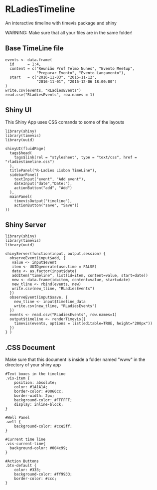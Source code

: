 # RLadiesTimeline
An interactive timeline with timevis package and shiny

WARNING: Make sure that all your files are in the same folder!

## Base TimeLine file
```{r}
events <- data.frame(
  id      = 1:4,
  content = c("Reunião Prof Telmo Nunes", "Evento Meetup",
              "Preparar Evento", "Evento Lançamento"),
  start   = c("2016-11-03", "2016-11-12",
              "2016-11-01", "2016-12-06 18:00:00")
)
write.csv(events, "RLadiesEvents")
read.csv("RLadiesEvents", row.names = 1)
```

## Shiny UI
This Shiny App uses CSS comands to some of the layouts

```{r}
library(shiny)
library(timevis)
library(uuid)

shinyUI(fluidPage(
  tags$head(
    tags$link(rel = "stylesheet", type = "text/css", href = "rladiestimeline.css")
  ),
  titlePanel("R-Ladies Lisbon TimeLine"),
  sidebarPanel(
    textInput("event", "Add event"),
    dateInput("date","Date:"),
    actionButton("add", "Add")
  ),
  mainPanel(
    timevisOutput("timeline"),
    actionButton("save", "Save"))
))
```

## Shiny Server
```{r}
library(shiny)
library(timevis)
library(uuid)

shinyServer(function(input, output,session) {
  observeEvent(input$add, {
   value <- input$event
   item <- UUIDgenerate(use.time = FALSE)
   date <- as.factor(input$date)
   addItem("timeline", list(id=item, content=value, start=date))
   new <- data.frame(id=item, content=value, start=date)
   new_tline <- rbind(events, new) 
   write.csv(new_tline, "RLadiesEvents")
  })
  observeEvent(input$save, {
    new_tline <- input$timeline_data
    write.csv(new_tline, "RLadiesEvents")
  })
  events <- read.csv("RLadiesEvents", row.names=1)
  output$timeline <- renderTimevis({
    timevis(events, options = list(editable=TRUE, height="200px"))
  })
} )
```
## .CSS Document
Make sure that this document is inside a folder named "www" in the directory of your shiny app

```{r}
#Text boxes in the timeline
.vis-item {
    position: absolute;
    color: #1A1A1A;
    border-color: #0066cc;
    border-width: 2px;
    background-color: #FFFFFF;
    display: inline-block;
}

#Well Panel
.well {
    background-color: #cce5ff;
}

#Current time line
.vis-current-time{
  background-color: #004c99;
}

#Action Buttons
.btn-default {
    color: #333;
    background-color: #ff9933;
    border-color: #ccc;
}
```

